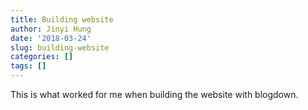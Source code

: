 ```yaml
---
title: Building website
author: Jinyi Hung
date: '2018-03-24'
slug: building-website
categories: []
tags: []
---
```


This is what worked for me when building the website with blogdown.